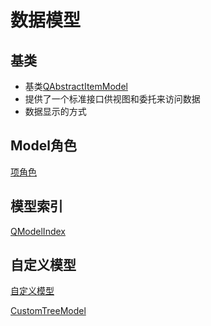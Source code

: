 # 数据模型

## 基类

- 基类[QAbstractItemModel](qt-data-model-qabstractitemmodel.md)
- 提供了一个标准接口供视图和委托来访问数据
- 数据显示的方式

## Model角色

[项角色](qt-data-model-role.md)

## 模型索引

[QModelIndex](qt-data-model-qmodelindex.md)

## 自定义模型

[自定义模型](qt-custom-model.md)

[CustomTreeModel](qt-customtreemodel.md)



